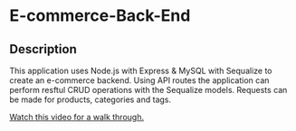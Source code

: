 # E-commerce-Back-End

## Description

This application uses Node.js with Express & MySQL with Sequalize to create an e-commerce backend. Using API routes the application can perform resftul CRUD operations with the Sequalize models. Requests can be made for products, categories and tags.


[Watch this video for a walk through.](https://watch.screencastify.com/v/6yQ7Iq7yhSy7C9lBqTEg)